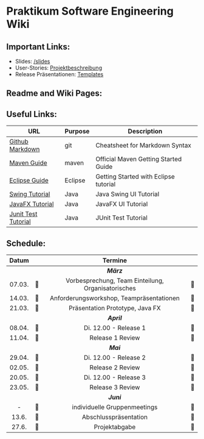 # Praktikum Software Engineering Wiki

## Important Links:

- Slides: [/slides](/slides) 
- User-Stories: [Projektbeschreibung](documents/) 
- Release Präsentationen: [Templates](/templates)
<!--
- Projektdokumentation Template: [Vorlage Projektdokumentation](documents/VorlageProjektdokumentation.pdf) 
-->

## Readme and Wiki Pages:



## Useful Links:

| URL          | Purpose           | Description  |
| ------------- |-------------| -----|
| [Github Markdown](https://guides.github.com/features/mastering-markdown)     | git          | Cheatsheet for Markdown Syntax |
| [Maven Guide](https://maven.apache.org/guides/getting-started)                            | maven                     | Official Maven Getting Started Guide |
| [Eclipse Guide](https://www.vogella.com/tutorials/Eclipse/article.html)                            | Eclipse                     | Getting Started with Eclipse tutorial |
| [Swing Tutorial](https://www.javatpoint.com/java-swing)                            | Java                     | Java Swing UI Tutorial |
| [JavaFX Tutorial](https://docs.oracle.com/javafx/2/get_started/jfxpub-get_started.htm)                            | Java                     | JavaFX UI Tutorial|
| [Junit Test Tutorial](https://www.vogella.com/tutorials/JUnit/article.html)                            | Java                     | JUnit Test Tutorial|


## Schedule:

|Datum|| Termine ||
|:---------:|:--------------:|:--------------:|:--------------:|
|||*__März__*||
|07.03.|&#x1F536;| Vorbesprechung, Team Einteilung, Organisatorisches  &nbsp;&nbsp;&nbsp;&nbsp;&nbsp;     |&#x1F536;|
|14.03.|&#x1F536;| Anforderungsworkshop, Teampräsentationen |&#x1F536;|
|21.03.|&#x1F536;| Präsentation Prototype, Java FX |&#x1F536;|
|||*__April__*||
|08.04.|&#x1F4D8;| Di. 12.00 - Release 1 |  &#x1F4D8;|
|11.04.|&#x1F536; |Release 1 Review |&#x1F536;|
|||*__Mai__*||
|29.04.|&#x1F4D8;| Di. 12.00 - Release 2 |&#x1F4D8;|
|02.05.|&#x1F536;| Release 2 Review |&#x1F536;|
|20.05.|&#x1F4D8;| Di. 12.00 - Release 3 |&#x1F4D8;|
|23.05.|&#x1F536;| Release 3 Review |&#x1F536;|
|||*__Juni__*||
| - |&#x1F539;| individuelle Gruppenmeetings |&#x1F539;|
|13.6.|&#x1F536;| Abschlusspräsentation |&#x1F536;|
|27.6.|&#x1F536;| Projektabgabe |&#x1F536;|

